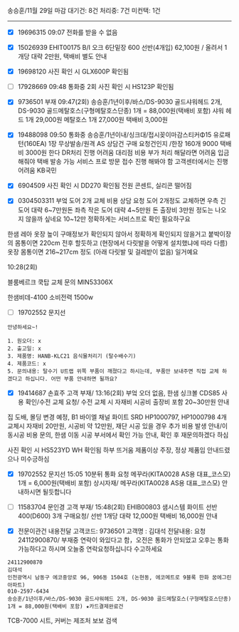송승훈/11월 29일 마감
대기건: 8건
처리중: 7건
미컨택: 1건

---

- [x] 19696315
09:07 전화를 받을 수 없음

- [x] 15026939 
EHIT00175 B/I 오크 6단밑장 600 선반(4개입) 62,100원 / 올려서 1개당 대략 2만원, 택배비 별도 안내

- [x] 19698120
사진 확인 시 GLX600P 확인됨

- [ ] 17928669 09:48 통화중 2회
사진 확인 시 HS123P 확인됨

- [x] 9736501 부재 09:47(2회)
송승훈/1년이후/바스/DS-9030 골드샤워헤드 2개, DS-9030 골드메탈호스(구형메탈호스단종) 1개 = 88,000원(택배비 포함)
샤워 헤드 1개 29,000원
메탈호스 1개 27,000원
택배비 3,000원



- [x] 19488098 09:50 통화중
송승훈/1년이내/싱크대/접시꽂이마감스티커Φ15 유로패턴(160EA) 1장 무상발송/원격 AS 상담건 구매 요청건인지 /한장 160개 9000 택배비 3000원 한다
DR처리 진행 어려움
대리점 비용 부가 처리 해달라면 어려움
입금 해줘야 택배 발송 가능
서비스 프로 방문 접수 진행 해봐야 함
고객센터에서는 진행 어려움
KB국민


- [x] 6904509
사진 확인 시 DD270 확인됨
전원 콘센트, 실리콘 떨어짐

- [x] 0304503311 부엌 도어 2개 교체 비용 상담 요청 
도어 2개정도 교체하면
우측 긴도어 대략 6~7만원돈 좌측 작은 도어 대략 4~5만원 돈
출장비 3만원 정도는 나오지 않을까 싶네요 10~12만
정확하게는 서비스프로 확인 필요하구요

한샘 레아 옷장 높이
구매정보가 확인되지 않아서 정확하게 확인되지 않을거고
붙박이장의 몸통이면 220cm 전후 할듯하고 (현장에서 다릿발을 어떻게 설치했냐에 따라 다름)
옷장 몸통이면 216~217cm 정도 (아래 다릿발 및 걸레받이 없음) 일거예요

10:28(2회)


블룸베르크 쿡탑 교체 문의 MIN53306X


한샘비데-4100 
소비전력 1500w 


- [ ] 19702552 문지선
```
안녕하세요~!

1. 원오더: x
2. 출고일: x
3. 제품명: HANB-KLC21 음식물처리기 (탈수배수기) 
4. 제품코드: x
5. 문의내용: 탈수기 U트랩 위쪽 부품이 깨졌다고 하시는데, 부품만 보내주면 직접 교체 하겠다고 하십니다. 어떤 부품 안내하면 될까요?
```


- [x] 19414687 손효주 고객 부재/ 13:16(2회)
부엌 오더 없음, 한샘 싱크볼 CDS85 사용 확인/수전 교체 요청/ 수전 교체 시 자재비 시공비 출장비 포함 20~30만원 안내


집 도배, 몰딩 변경 예정, B1 바이엘 채널 화이트 SRD HP1000797, HP1000798 4개 교체시 자재비 20만원, 시공비 약 12만원, 재단 시공 있을 경우 추가 비용 발생 안내/이동시공 비용 문의, 한샘 이동 시공 부서에서 확인 가능 안내, 확인 후 재문의하겠다 하심

사진 확인 시 HS523YD WH 확인됨
하부 뜨거움 제품이상 주장, 정상 제품임 안내드렸으나 미수긍하심

- [x] 19702552 문지선  15:05 10분뒤 통화 요청
메꾸라(KITA0028 AS용 대표_코스모) 1개 = 6,000원(택배비 포함)
상시자재/ 메꾸라(KITA0028 AS용 대표_코스모) 안내하시면 될듯합니다


- [ ] 11583704 문인경 고객 부재/ 15:48(2회)
EHIB00803 샘시스템 화이트 선반 400(D600) 3개 구매요청/ 선반 1개당 대략 12,000원 택배비 16,000원 안내


- [x] 전문이관건 내용전달
고객코드:  9736501
고객명   : 김대석
전달내용: 요청24112900870/ 부재중 연락이 와있다고 함，오전은 통화가 안되었고 오후는 통화가능하다고 하시며 오늘중 연락요청하십니다
수고하세요

```
24112900870
김대석
인천광역시 남동구 에코중앙로 96, 906동 1504호 (논현동, 에코메트로 9블록 한화 꿈에그린아파트)
010-2597-6434
송승훈/1년이후/바스/DS-9030 골드샤워헤드 2개, DS-9030 골드메탈호스(구형메탈호스단종) 1개 = 88,000원(택배비 포함) ★카드결제완료건
```


TCB-7000 시트, 커버는 제조처 보보 검색 
